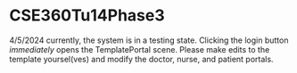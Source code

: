 # CSE360Tu14Phase3
4/5/2024 currently, the system is in a testing state. Clicking the login button *immediately* opens the TemplatePortal scene. Please make edits to the template yoursel(ves) and modify the doctor, nurse, and patient portals.
